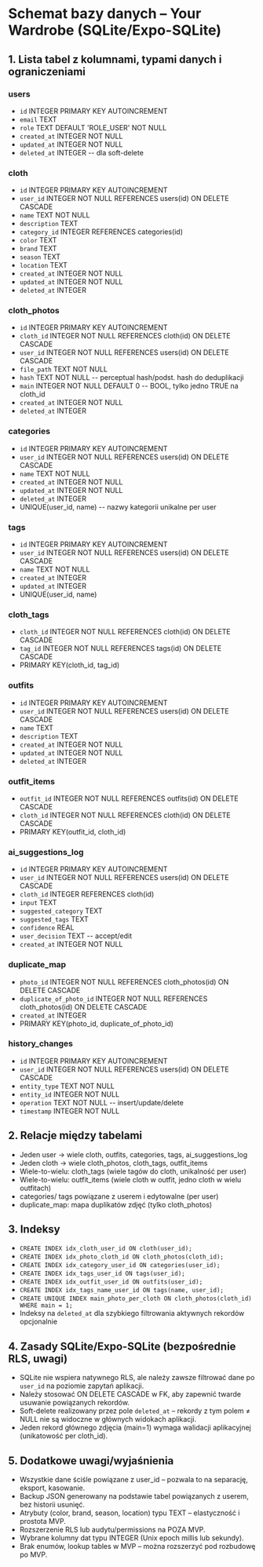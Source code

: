 # Schemat bazy danych – Your Wardrobe (SQLite/Expo-SQLite)

## 1. Lista tabel z kolumnami, typami danych i ograniczeniami

### users

- `id` INTEGER PRIMARY KEY AUTOINCREMENT
- `email` TEXT
- `role` TEXT DEFAULT 'ROLE_USER' NOT NULL
- `created_at` INTEGER NOT NULL
- `updated_at` INTEGER NOT NULL
- `deleted_at` INTEGER -- dla soft-delete

### cloth

- `id` INTEGER PRIMARY KEY AUTOINCREMENT
- `user_id` INTEGER NOT NULL REFERENCES users(id) ON DELETE CASCADE
- `name` TEXT NOT NULL
- `description` TEXT
- `category_id` INTEGER REFERENCES categories(id)
- `color` TEXT
- `brand` TEXT
- `season` TEXT
- `location` TEXT
- `created_at` INTEGER NOT NULL
- `updated_at` INTEGER NOT NULL
- `deleted_at` INTEGER

### cloth_photos

- `id` INTEGER PRIMARY KEY AUTOINCREMENT
- `cloth_id` INTEGER NOT NULL REFERENCES cloth(id) ON DELETE CASCADE
- `user_id` INTEGER NOT NULL REFERENCES users(id) ON DELETE CASCADE
- `file_path` TEXT NOT NULL
- `hash` TEXT NOT NULL -- perceptual hash/podst. hash do deduplikacji
- `main` INTEGER NOT NULL DEFAULT 0 -- BOOL, tylko jedno TRUE na cloth_id
- `created_at` INTEGER NOT NULL
- `deleted_at` INTEGER

### categories

- `id` INTEGER PRIMARY KEY AUTOINCREMENT
- `user_id` INTEGER NOT NULL REFERENCES users(id) ON DELETE CASCADE
- `name` TEXT NOT NULL
- `created_at` INTEGER NOT NULL
- `updated_at` INTEGER NOT NULL
- `deleted_at` INTEGER
- UNIQUE(user_id, name) -- nazwy kategorii unikalne per user

### tags

- `id` INTEGER PRIMARY KEY AUTOINCREMENT
- `user_id` INTEGER NOT NULL REFERENCES users(id) ON DELETE CASCADE
- `name` TEXT NOT NULL
- `created_at` INTEGER
- `updated_at` INTEGER
- UNIQUE(user_id, name)

### cloth_tags

- `cloth_id` INTEGER NOT NULL REFERENCES cloth(id) ON DELETE CASCADE
- `tag_id` INTEGER NOT NULL REFERENCES tags(id) ON DELETE CASCADE
- PRIMARY KEY(cloth_id, tag_id)

### outfits

- `id` INTEGER PRIMARY KEY AUTOINCREMENT
- `user_id` INTEGER NOT NULL REFERENCES users(id) ON DELETE CASCADE
- `name` TEXT
- `description` TEXT
- `created_at` INTEGER NOT NULL
- `updated_at` INTEGER NOT NULL
- `deleted_at` INTEGER

### outfit_items

- `outfit_id` INTEGER NOT NULL REFERENCES outfits(id) ON DELETE CASCADE
- `cloth_id` INTEGER NOT NULL REFERENCES cloth(id) ON DELETE CASCADE
- PRIMARY KEY(outfit_id, cloth_id)

### ai_suggestions_log

- `id` INTEGER PRIMARY KEY AUTOINCREMENT
- `user_id` INTEGER NOT NULL REFERENCES users(id) ON DELETE CASCADE
- `cloth_id` INTEGER REFERENCES cloth(id)
- `input` TEXT
- `suggested_category` TEXT
- `suggested_tags` TEXT
- `confidence` REAL
- `user_decision` TEXT -- accept/edit
- `created_at` INTEGER NOT NULL

### duplicate_map

- `photo_id` INTEGER NOT NULL REFERENCES cloth_photos(id) ON DELETE CASCADE
- `duplicate_of_photo_id` INTEGER NOT NULL REFERENCES cloth_photos(id) ON DELETE CASCADE
- `created_at` INTEGER
- PRIMARY KEY(photo_id, duplicate_of_photo_id)

### history_changes

- `id` INTEGER PRIMARY KEY AUTOINCREMENT
- `user_id` INTEGER NOT NULL REFERENCES users(id) ON DELETE CASCADE
- `entity_type` TEXT NOT NULL
- `entity_id` INTEGER NOT NULL
- `operation` TEXT NOT NULL -- insert/update/delete
- `timestamp` INTEGER NOT NULL

## 2. Relacje między tabelami

- Jeden user → wiele cloth, outfits, categories, tags, ai_suggestions_log
- Jeden cloth → wiele cloth_photos, cloth_tags, outfit_items
- Wiele-to-wielu: cloth_tags (wiele tagów do cloth, unikalność per user)
- Wiele-to-wielu: outfit_items (wiele cloth w outfit, jedno cloth w wielu outfitach)
- categories/ tags powiązane z userem i edytowalne (per user)
- duplicate_map: mapa duplikatów zdjęć (tylko cloth_photos)

## 3. Indeksy

- `CREATE INDEX idx_cloth_user_id ON cloth(user_id);`
- `CREATE INDEX idx_photo_cloth_id ON cloth_photos(cloth_id);`
- `CREATE INDEX idx_category_user_id ON categories(user_id);`
- `CREATE INDEX idx_tags_user_id ON tags(user_id);`
- `CREATE INDEX idx_outfit_user_id ON outfits(user_id);`
- `CREATE INDEX idx_tags_name_user_id ON tags(name, user_id);`
- `CREATE UNIQUE INDEX main_photo_per_cloth ON cloth_photos(cloth_id) WHERE main = 1;`
- Indeksy na `deleted_at` dla szybkiego filtrowania aktywnych rekordów opcjonalnie

## 4. Zasady SQLite/Expo-SQLite (bezpośrednie RLS, uwagi)

- SQLite nie wspiera natywnego RLS, ale należy zawsze filtrować dane po `user_id` na poziomie zapytań aplikacji.
- Należy stosować ON DELETE CASCADE w FK, aby zapewnić twarde usuwanie powiązanych rekordów.
- Soft-delete realizowany przez pole `deleted_at` – rekordy z tym polem ≠ NULL nie są widoczne w głównych widokach aplikacji.
- Jeden rekord głównego zdjęcia (main=1) wymaga walidacji aplikacyjnej (unikatowość per cloth_id).

## 5. Dodatkowe uwagi/wyjaśnienia

- Wszystkie dane ściśle powiązane z user_id – pozwala to na separację, eksport, kasowanie.
- Backup JSON generowany na podstawie tabel powiązanych z userem, bez historii usunięć.
- Atrybuty (color, brand, season, location) typu TEXT – elastyczność i prostota MVP.
- Rozszerzenie RLS lub audytu/permissions na POZA MVP.
- Wybrane kolumny dat typu INTEGER (Unix epoch millis lub sekundy).
- Brak enumów, lookup tables w MVP – można rozszerzyć pod rozbudowę po MVP.
